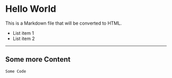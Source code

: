 # Hello World

This is a Markdown file that will be converted to HTML.

- List item 1
- List item 2
  
---

## Some more Content
```
Some Code
```
